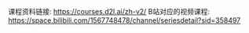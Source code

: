 课程资料链接: <https://courses.d2l.ai/zh-v2/>
B站对应的视频课程: <https://space.bilibili.com/1567748478/channel/seriesdetail?sid=358497>
